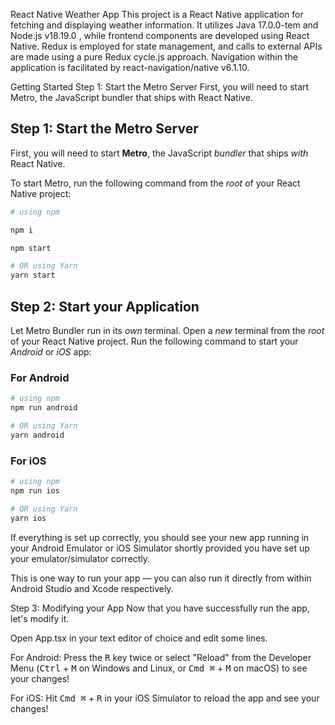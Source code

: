 React Native Weather App
This project is a React Native application for fetching and displaying weather information. It utilizes Java 17.0.0-tem and Node.js v18.19.0 , while frontend components are developed using React Native. Redux is employed for state management, and calls to external APIs are made using a pure Redux cycle.js approach. Navigation within the application is facilitated by react-navigation/native v6.1.10.

Getting Started
Step 1: Start the Metro Server
First, you will need to start Metro, the JavaScript bundler that ships with React Native.

## Step 1: Start the Metro Server

First, you will need to start **Metro**, the JavaScript _bundler_ that ships _with_ React Native.

To start Metro, run the following command from the _root_ of your React Native project:

```bash
# using npm

npm i 

npm start

# OR using Yarn
yarn start
```

## Step 2: Start your Application

Let Metro Bundler run in its _own_ terminal. Open a _new_ terminal from the _root_ of your React Native project. Run the following command to start your _Android_ or _iOS_ app:

### For Android

```bash
# using npm
npm run android

# OR using Yarn
yarn android
```

### For iOS

```bash
# using npm
npm run ios

# OR using Yarn
yarn ios
```
If everything is set up correctly, you should see your new app running in your Android Emulator or iOS Simulator shortly provided you have set up your emulator/simulator correctly.

This is one way to run your app — you can also run it directly from within Android Studio and Xcode respectively.

Step 3: Modifying your App
Now that you have successfully run the app, let's modify it.

Open App.tsx in your text editor of choice and edit some lines.

For Android: Press the <kbd>R</kbd> key twice or select "Reload" from the Developer Menu (<kbd>Ctrl</kbd> + <kbd>M</kbd> on Windows and Linux, or <kbd>Cmd ⌘</kbd> + <kbd>M</kbd> on macOS) to see your changes!

For iOS: Hit <kbd>Cmd ⌘</kbd> + <kbd>R</kbd> in your iOS Simulator to reload the app and see your changes!
